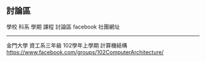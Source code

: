 
## 討論區

學校        科系              學期              課程            討論區 facebook 社團網址
---------   ---------------   ----------------  -------------   ---------------------------------------------------------
金門大學    資工系三年級      102學年上學期     計算機結構      <https://www.facebook.com/groups/102ComputerArchitecture/>
